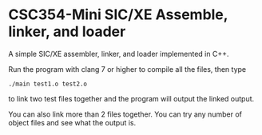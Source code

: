 # CSC354-Mini SIC/XE Assemble, linker, and loader
A simple SIC/XE assembler, linker, and loader implemented in C++.



Run the program with clang 7 or higher to compile all the files, then type 

    ./main test1.o test2.o

to link two test files together and the program will output the linked output.


You can also link more than  2 files together. You can try any number of object files and see what the output is. 
